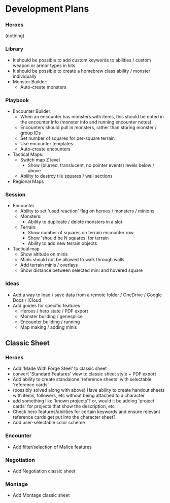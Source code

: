 # Development Plans

### Heroes

(nothing)

### Library

* It should be possible to add custom keywords to abilities / custom weapon or armor types in kits
* It should be possible to create a homebrew class ability / monster individually
* Monster Builder:
  * Auto-create monsters

### Playbook

* Encounter Builder:
  * When an encounter has monsters with items, this should be noted in the encounter info (monster info and running encounter notes)
  * Encounters should pull in monsters, rather than storing monster / group IDs
  * Set number of squares for per-square terrain
  * Use encounter templates
  * Auto-create encounters
* Tactical Maps:
  * Switch map Z level
    * Show (blurred, translucent, no pointer events) levels below / above
  * Ability to destroy tile squares / wall sections
* Regional Maps

### Session

* Encounter
  * Ability to set 'used reaction' flag on heroes / monsters / minions
  * Monsters:
    * Ability to duplicate / delete monsters in a slot
  * Terrain:
    * Show number of squares on terrain encounter row
    * Show 'should be N squares' for terrain
    * Ability to add new terrain objects
* Tactical map
  * Show altitude on minis
  * Minis should not be allowed to walk through walls
  * Add terrain minis / overlays
  * Show distance between selected mini and hovered square

### Ideas

* Add a way to load / save data from a remote folder / OneDrive / Google Docs / iCloud
* Add guides for specific features
  * Heroes / hero state / PDF export
  * Monster building / genesplice
  * Encounter building / running
  * Map making / adding minis


## Classic Sheet

### Heroes

- Add 'Made With Forge Steel' to classic sheet
- convert 'Standard Features' view to classic sheet style + PDF export
- Add ability to create standalone 'reference sheets' with selectable 'reference cards'
- (possibly solved along with above) Have ability to create handout sheets with items, followers, etc without being attached to a character
- add something like 'known projects'? or, would it be adding 'project cards' for projects that show the description, etc
- Check hero features/abilities for certain keywords and ensure relevant reference cards get put into the character sheet?
- Add user-selectable color scheme

### Encounter
- Add filter/selection of Malice features

### Negotiation
- Add Negotiation classic sheet

### Montage
- Add Montage classic sheet